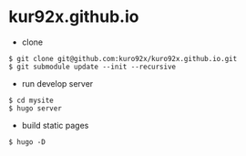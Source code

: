 # kur92x.github.io

* clone

```
$ git clone git@github.com:kuro92x/kuro92x.github.io.git
$ git submodule update --init --recursive
```

* run develop server

```
$ cd mysite
$ hugo server
```

* build static pages

```
$ hugo -D
```


